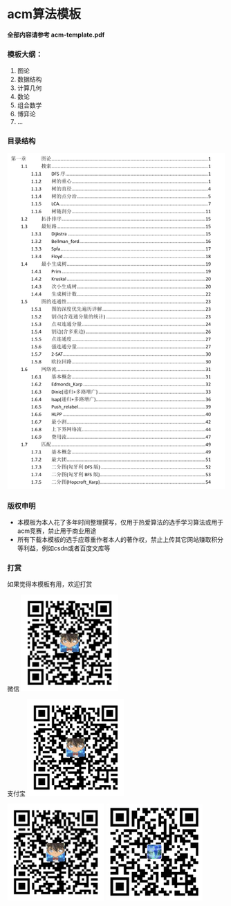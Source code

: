 # acm算法模板
**全部内容请参考 acm-template.pdf**

### 模板大纲：
1. 图论
2. 数据结构
3. 计算几何
4. 数论
5. 组合数学
6. 博弈论
7. ...

### 目录结构
![content](content.png)

### 版权申明
* 本模板为本人花了多年时间整理撰写，仅用于热爱算法的选手学习算法或用于acm竞赛，禁止用于商业用途
* 所有下载本模板的选手应尊重作者本人的著作权，禁止上传其它网站赚取积分等利益，例如csdn或者百度文库等

### 打赏

如果觉得本模板有用，欢迎打赏

微信
<img src="weixin.png" alt="微信" width="224" height="224" />

支付宝
<img src="weixin.png" alt="支付宝" width="224" height="224" />



<img src="https://github.com/gauss-clb/gauss-clb.github.io/blob/master/pay/weixin.png" alt="微信" width="224" height="224" />

<img src="https://github.com/gauss-clb/gauss-clb.github.io/blob/master/pay/alipay.png" alt="支付宝" width="224" height="224" />

